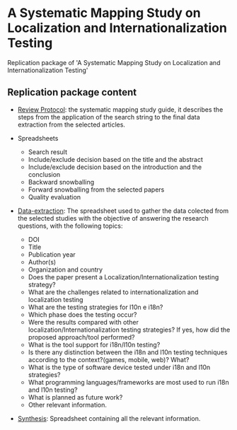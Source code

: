 # A Systematic Mapping Study on Localization and Internationalization Testing
Replication package of 'A Systematic Mapping Study on Localization and Internationalization Testing'

## Replication package content

+ [Review Protocol](https://docs.google.com/document/d/1wyZzQzoDhS87XBOjg2bWp_KFU5pth4tY_Ybb5q87G5c/edit?usp=sharing): the systematic mapping study guide, it describes the steps from the application of the search string to the final data extraction from the selected articles.

+ Spreadsheets

  - Search result
  - Include/exclude decision based on the title and the abstract
  - Include/exclude decision based on the introduction and the conclusion
  - Backward snowballing
  - Forward snowballing from the selected papers
  - Quality evaluation

+ [Data-extraction](https://docs.google.com/spreadsheets/d/1sgoasAkHDzPLQj9fgGag3R5E_wVNbnXLuIZv0iMUj8w/edit?usp=sharing): The spreadsheet used to gather the data colected from the selected studies with the objective of answering the research questions, with the following topics:

   - DOI
   - Title
   - Publication year
   - Author(s)
   - Organization and country
   - Does the paper present a Localization/Internationalization testing strategy?
   - What are the challenges related to internationalization and localization testing
   - What are the testing strategies for l10n e i18n?
   - Which phase does the testing occur?
   - Were the results compared with other localization/Internationalization testing strategies? If yes, how did the proposed approach/tool performed?
   - What is the tool support for i18n/l10n testing?
   - Is there any distinction between the i18n and l10n  testing techniques according to the context?(games, mobile, web)? What?
   - What is the type of software device tested under i18n and l10n strategies?
   - What programming languages/frameworks are most used to run i18n and l10n testing?
   - What is planned as future work?
   - Other relevant information.


+ [Synthesis](https://docs.google.com/spreadsheets/d/1kGZ7hOzBhMpJVh-pmyWX9eqOM3RF2LJIlkqU5q8MAY4/edit?usp=sharing): Spreadsheet containing all the relevant information.

